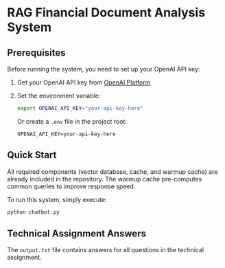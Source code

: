 # RAG Financial Document Analysis System

## Prerequisites

Before running the system, you need to set up your OpenAI API key:

1. Get your OpenAI API key from [OpenAI Platform](https://platform.openai.com/api-keys)
2. Set the environment variable:
   ```bash
   export OPENAI_API_KEY="your-api-key-here"
   ```
   
   Or create a `.env` file in the project root:
   ```
   OPENAI_API_KEY=your-api-key-here
   ```

## Quick Start

All required components (vector database, cache, and warmup cache) are already included in the repository. The warmup cache pre-computes common queries to improve response speed.

To run this system, simply execute:

```bash
python chatbot.py
```

## Technical Assignment Answers

The `output.txt` file contains answers for all questions in the technical assignment.
